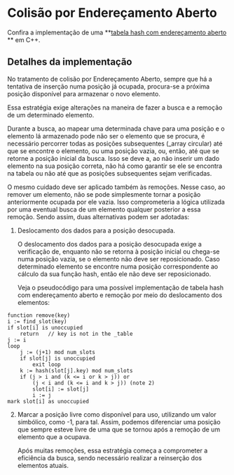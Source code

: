 # Colisão por Endereçamento Aberto

[//]: # (TODO: Adicionar a implementação pessoal)

Confira a implementação de uma **[tabela hash com endereçamento aberto](../src/hash/OpenAddressHashTable.cpp)
** em C++.


## Detalhes da implementação

No tratamento de colisão por Endereçamento Aberto, sempre que há a tentativa de inserção numa posição já ocupada,
procura-se a próxima posição disponível para armazenar o novo elemento.

Essa estratégia exige alterações na maneira de fazer a busca e a remoção de um determinado elemento.

Durante a busca, ao mapear uma determinada chave para uma posição e o elemento lá armazenado pode não ser o elemento que se
procura, é necessário percorrer todas as posições subsequentes (_array circular) até que se encontre o elemento, ou uma
posição vazia, ou, então, até que se retorne a posição inicial da busca. Isso se deve a, ao não inserir um
dado elemento na sua posição correta, não há como garantir se ele se encontra na tabela ou não até que as posições
subsequentes sejam verificadas.

O mesmo cuidado deve ser aplicado também às remoções. Nesse caso, ao remover um elemento, não se pode simplesmente
tornar a posição anteriormente ocupada por ele vazia. Isso comprometeria a lógica utilizada por uma eventual busca de um
elemento qualquer posterior a essa remoção. Sendo assim, duas alternativas podem ser adotadas:

1. Deslocamento dos dados para a posição desocupada.

   O deslocamento dos dados para a posição desocupada exige a verificação de, enquanto não se retorna à posição inicial
   ou chega-se numa posição vazia, se o elemento não deve ser reposicionado. Caso determinado elemento se encontre numa 
   posição correspondente ao cálculo da sua função hash, então ele não deve ser reposicionado.
   
   Veja o pseudocódigo para uma possível implementação de tabela hash com endereçamento aberto e remoção por meio do
   deslocamento dos elementos:

 ```
 function remove(key)
 i := find_slot(key)
 if slot[i] is unoccupied
     return   // key is not in the _table
 j := i
 loop
     j := (j+1) mod num_slots
     if slot[j] is unoccupied
         exit loop
     k := hash(slot[j].key) mod num_slots
     if (j > i and (k <= i or k > j)) or
         (j < i and (k <= i and k > j)) (note 2)
         slot[i] := slot[j]
         i := j
 mark slot[i] as unoccupied
 ```

2. Marcar a posição livre como disponível para uso, utilizando um valor simbólico, como -1, para tal. Assim, podemos
   diferenciar uma posição que sempre esteve livre de uma que se tornou após a remoção de um elemento que a ocupava.

   Após muitas remoções, essa estratégia começa a comprometer a eficiência da busca, sendo necessário
   realizar a reinserção dos elementos atuais.
